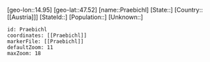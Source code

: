 ﻿---
location: [47.52,14.95]
mapzoom: [7,12] 
mapmarker: city 
type: City
tags:
- geo/City


SpocWebEntityId: 33540
isDeleted: false
confidential: public

---
[geo-lon::14.95]
[geo-lat::47.52]
[name::Praebichl]
[State::]
[Country::[[Austria]]]
[StateId::]
[Population::]
[Unknown::]


```leaflet
id: Praebichl
coordinates: [[Praebichl]]
markerFile: [[Praebichl]]
defaultZoom: 11 
maxZoom: 18
```
